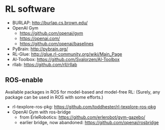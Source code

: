 # RL software

* BURLAP: http://burlap.cs.brown.edu/
* OpenAI Gym
  * https://github.com/openai/gym
  * https://openai.com/
  * https://github.com/openai/baselines
* PyBrain: http://pybrain.org/
* RL-Glue: http://glue.rl-community.org/wiki/Main_Page
* AI-Toolbox: https://github.com/Svalorzen/AI-Toolbox
* rllab: https://github.com/rll/rllab

## ROS-enable
Available packages in ROS for model-based and model-free RL:
(Surely, any package can be used in ROS with some efforts.)
* rl-texplore-ros-pkg: https://github.com/toddhester/rl-texplore-ros-pkg
* OpenAI Gym with ros-bridge
  * from ErleRobotics: https://github.com/erlerobot/gym-gazebo/
  * earlier bridge, now abandoned: https://github.com/openai/rosbridge
